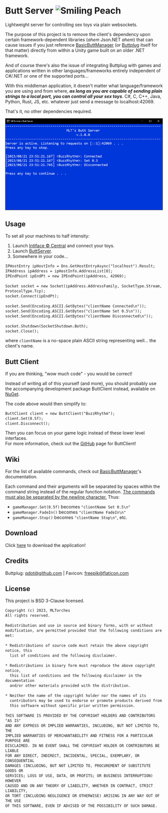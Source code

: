 
# Butt Server ![Smiling Peach](https://camo.githubusercontent.com/82d932c73232f2fa5afaad48b74c5c16d659ba1a138b56e6965777356370c025/68747470733a2f2f6d6c746f72636865732e6769746875622e696f2f4261736963427574744d616e616765722f7265736f75726365732f66617669636f6e32342e706e67)

Lightweight server for controlling sex toys via plain websockets.

The purpose of this project is to remove the client's dependency upon certain framework-dependent libraries (*ahem* Json.NET *ahem*) that can cause issues if you just reference [BasicButtManager](https://github.com/MLTorches/BasicButtManager) (or [Buttplug](https://github.com/buttplugio/buttplug-csharp) itself for that matter) directly from within a Unity game built on an older .NET framework.

And of course there's also the issue of integrating Buttplug with games and applications written in other languages/frameworks entirely independent of C#/.NET or one of the supported ports...

With this middleman application, it doesn't matter what language/framework you are using and from where, ***as long as you are capable of sending plain strings to a local port, you can control all your sex toys***. C#, C, C++, Java, Python, Rust, JS, etc. whatever just send a message to localhost:42069.

That's it, no other dependencies required.

![Sample Server](https://github.com/MLTorches/ButtServer/blob/master/resources/server.PNG?raw=true)

## Usage

To set all your machines to half intensity:

1. Launch [Intiface :copyright: Central](https://intiface.com/central/) and connect your toys.
2. Launch [ButtServer](https://github.com/MLTorches/ButtServer/releases/latest).
3. Somewhere in your code...

```
IPHostEntry ipHostInfo = Dns.GetHostEntryAsync("localhost").Result;
IPAddress ipAddress = ipHostInfo.AddressList[0];
IPEndPoint ipEndPt = new IPEndPoint(ipAddress, 42069);

Socket socket = new Socket(ipAddress.AddressFamily, SocketType.Stream, ProtocolType.Tcp);
socket.Connect(ipEndPt);

socket.Send(Encoding.ASCII.GetBytes("clientName Connected\n"));
socket.Send(Encoding.ASCII.GetBytes("clientName Set 0.5\n"));
socket.Send(Encoding.ASCII.GetBytes("clientName Disconnected\n"));

socket.Shutdown(SocketShutdown.Both);
socket.Close();
```

where `clientName` is a no-space plain ASCII string representing well... the client's name.

## Butt Client
If you are thinking, "wow much code" - you would be correct!

Instead of writing all of this yourself (and more), you should probably use the accompanying development package ButtClient instead, available on [NuGet](https://www.nuget.org/packages/ButtClient/).

The code above would then simplify to:
```
ButtClient client = new ButtClient("BuzzRhythm");
client.Set(0.5f);
client.Disconnect();
```

Then you can focus on your game logic instead of these lower level interfaces.<br/>
For more information, check out the [GitHub](https://github.com/MLTorches/ButtClient) page for ButtClient!

## Wiki
For the list of available commands, check out [BasicButtManager](https://mltorches.github.io/BasicButtManager/api/BasicButtManager.BasicButtManager.html)'s documentation.

Each command and their arguments will be separated by spaces within the command string instead of the regular function notation. <u>The commands must also be separated by the newline character.</u> Thus:
* `gameManager.Set(0.5f)` becomes `"clientName Set 0.5\n"`
* `gameManager.FadeIn()` becomes `"clientName FadeIn\n"`
* `gameManager.Stop()` becomes `"clientName Stop\n"`, etc.



## Download
Click [here](https://github.com/MLTorches/ButtServer/releases/latest) to download the application!

## Credits
Buttplug: [qdot@github.com](https://github.com/qdot) | Favicon: [freepik@flaticon.com](https://www.flaticon.com/authors/frdmn)

## License

This project is BSD 3-Clause licensed.

```text
Copyright (c) 2023, MLTorches
All rights reserved.

Redistribution and use in source and binary forms, with or without
modification, are permitted provided that the following conditions are met:

* Redistributions of source code must retain the above copyright notice, this
  list of conditions and the following disclaimer.

* Redistributions in binary form must reproduce the above copyright notice,
  this list of conditions and the following disclaimer in the documentation
  and/or other materials provided with the distribution.

* Neither the name of the copyright holder nor the names of its
  contributors may be used to endorse or promote products derived from
  this software without specific prior written permission.

THIS SOFTWARE IS PROVIDED BY THE COPYRIGHT HOLDERS AND CONTRIBUTORS "AS IS"
AND ANY EXPRESS OR IMPLIED WARRANTIES, INCLUDING, BUT NOT LIMITED TO, THE
IMPLIED WARRANTIES OF MERCHANTABILITY AND FITNESS FOR A PARTICULAR PURPOSE ARE
DISCLAIMED. IN NO EVENT SHALL THE COPYRIGHT HOLDER OR CONTRIBUTORS BE LIABLE
FOR ANY DIRECT, INDIRECT, INCIDENTAL, SPECIAL, EXEMPLARY, OR CONSEQUENTIAL
DAMAGES (INCLUDING, BUT NOT LIMITED TO, PROCUREMENT OF SUBSTITUTE GOODS OR
SERVICES; LOSS OF USE, DATA, OR PROFITS; OR BUSINESS INTERRUPTION) HOWEVER
CAUSED AND ON ANY THEORY OF LIABILITY, WHETHER IN CONTRACT, STRICT LIABILITY,
OR TORT (INCLUDING NEGLIGENCE OR OTHERWISE) ARISING IN ANY WAY OUT OF THE USE
OF THIS SOFTWARE, EVEN IF ADVISED OF THE POSSIBILITY OF SUCH DAMAGE.
```